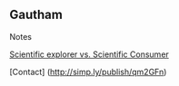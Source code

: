 ## Gautham

Notes

[Scientific explorer vs. Scientific Consumer](http://simp.ly/publish/KX5wQM)


[Contact] (http://simp.ly/publish/qm2GFn)



